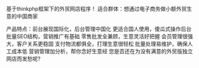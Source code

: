 基于thinkphp框架下的外贸网店程序！
适合群体：想通过电子商务做小额外贸生意的中国商家

产品特点：前台展现国际化，后台管理中国化
更适合国人使用，傻瓜式操作后台
批量SEO结构，营销推广有基础
零售批发全兼顾，生意灵活好把握
会员管理很强大，客户关系更稳固
支付物流都俱全，打理生意很轻松
批量处理易维护，确保人工成本低
营销管理加分析，帮你念好生意经
您是否还在为没有满意的外贸版独立网店而发愁呢?
